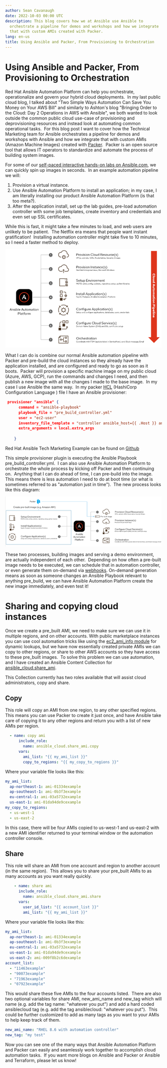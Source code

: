 ```yaml
---
author: Sean Cavanaugh
date: 2022-10-03 00:00 UTC
description: This blog covers how we at Ansible use Ansible to
  orchestrate a pipeline for demos and workshops and how we integrate
  that with custom AMIs created with Packer.
lang: en-us
title: Using Ansible and Packer, From Provisioning to Orchestration
---
```


# Using Ansible and Packer, From Provisioning to Orchestration

Red Hat Ansible Automation Platform can help you orchestrate,
operationalize and govern your hybrid cloud deployments.  In my last
public cloud blog, I talked about "Two Simple Ways Automation Can Save
You Money on Your AWS Bill"
and similarly to Ashton's blog "Bringing Order to the Cloud: Day 2
Operations in AWS with Ansible",
we both wanted to look outside the common public cloud use-case of
provisioning and deprovisioning resources and instead look at automating
common operational tasks.  For this blog post I want to cover how the
Technical Marketing team for Ansible orchestrates a pipeline for demos
and workshops with Ansible and how we integrate that with custom AMIs
(Amazon Machine Images) created with [Packer](https://www.packer.io/). 
Packer is an open source tool that allows IT operators to standardize
and automate the process of building system images.

For some of our [self-paced interactive hands-on labs on Ansible.com](https://red.ht/ansible_labs), we can quickly spin up images
in seconds.  In an example automation pipeline we will:

1.  Provision a virtual instance.
2.  Use Ansible Automation Platform to install an application; in my
    case, I am literally installing our product Ansible Automation
    Platform (is that too meta?).
3.  After the application install, set up the lab guides, pre-load
    automation controller with some job templates, create inventory and
    credentials and even set up SSL certificates.  

While this is fast, it might take a few minutes to load, and web users
are unlikely to be patient.  The Netflix era means that people want
instant gratification!  Installing automation controller might take five
to 10 minutes, so I need a faster method to deploy.

![cloud automation pipeline diagram](/images/posts/archive/ansible-packer-blog-one.png)

What I can do is combine our normal Ansible automation pipeline with
Packer and pre-build the cloud instances so they already have the
application installed, and are configured and ready to go as soon as it
boots.  Packer will provision a specific machine image on my public
cloud (Azure, AWS, GCP), run the commands and changes I need, and then
publish a new image with all the changes I made to the base image.  In
my case I use Ansible the same way.  In my packer
[HCL](https://www.packer.io/docs/templates/hcl_templates) (HashiCorp
Configuration Language ) file I have an Ansible provisioner:

```json
 provisioner "ansible" {
      command = "ansible-playbook"
      playbook_file = "pre_build_controller.yml"
      user = "ec2-user"
      inventory_file_template = "controller ansible_host={{ .Host }} ansible_user={{ .User }} ansible_port={{ .Port }}\n"
      extra_arguments = local.extra_args

    }
```

Red Hat Ansible Tech Marketing Example can be found on
[Github](https://github.com/ansible/workshops/blob/devel/provisioner/packer/automation-controller.pkr.hcl)

This simple provisioner plugin is executing the Ansible Playbook
pre_build_controller.yml.  I can also use Ansible Automation Platform to
orchestrate the whole process by kicking off Packer and then continuing
on.  Anything that I can do ahead of time, I can pre-build into the
image.  This means there is less automation I need to do at boot time
(or what is sometimes referred to as "automation just in time").  The
new process looks like this diagram:

![create pre-built image diagram](/images/posts/archive/ansible-packer-blog-two.png)


These two processes, building images and serving a demo environment, are
actually independent of each other.  Depending on how often a pre-built
image needs to be executed, we can schedule that in automation
controller, or even generate them on-demand via
[webhooks](https://docs.ansible.com/automation-controller/latest/html/userguide/webhooks.html).
On-demand generation means as soon as someone changes an Ansible
Playbook relevant to anything pre_build, we can have Ansible Automation
Platform create the new image immediately, and even test it!

# Sharing and copying cloud instances

Once we create a pre_built AMI, we need to make sure we can use it in
multiple regions, and on other accounts. With public marketplace
instances you can use cool automation tricks like using the
[ec2_ami_info module](https://docs.ansible.com/ansible/latest/collections/amazon/aws/ec2_ami_info_module.html) for dynamic lookups,
but we have now essentially created private AMIs we can copy to other
regions, or share to other AWS accounts so they have access to these
pre_built images.  To solve this problem we can use automation, and I
have created an Ansible Content Collection for
[ansible_cloud.share_ami](https://galaxy.ansible.com/ansible_cloud/share_ami).  

This Collection currently has two roles available that will assist cloud
administrators, copy and share.

## Copy

This role will copy an AMI from one region, to any other specified
regions.  This means you can use Packer to create it just once, and have
Ansible take care of copying it to any other regions and return you with
a list of new AMIs per region.

```yml
  - name: copy ami
      include_role:
        name: ansible_cloud.share_ami.copy
      vars:
        ami_list: "{{ my_ami_list }}"
        copy_to_regions: "{{ my_copy_to_regions }}"
```

Where your variable file looks like this:

```yml
my_ami_list:
  ap-northeast-1: ami-01334example
  ap-southeast-1: ami-0b3f3example
  eu-central-1: ami-03a5732example
  us-east-1: ami-01da94de9cexample
my_copy_to_regions:
  - us-west-1
  - us-east-2
```

In this case, there will be four AMIs copied to us-west-1 and us-east-2
with a new AMI identifier returned to your terminal window or the
automation controller console.

## Share

This role will share an AMI
from one account and region to another account (in the same region). 
This allows you to share your pre_built AMIs to as many accounts as you
want really quickly.

```yml
    - name: share ami
      include_role:
        name: ansible_cloud.share_ami.share
      vars:
        user_id_list: "{{ account_list }}"
        ami_list: "{{ my_ami_list }}"
```

Where your variable file looks like this:

```yml
my_ami_list:
  ap-northeast-1: ami-01334example
  ap-southeast-1: ami-0b3f3example
  eu-central-1: ami-03a5732example
  us-east-1: ami-01da94de9cexample
  us-east-2: ami-009f8b2c6dexample
account_list:
  - "11463example"
  - "90073example"
  - "71963example"
  - "07923example"
```

This would share these five AMIs to the four accounts listed.  There are
also two optional variables for share AMI, new_ami_name and new_tag
which will name (e.g. add the tag name: "whatever you put") and add a
hard coded ansiblecloud tag (e.g. add the tag ansiblecloud: "whatever
you put").  This could be further customized to add as many tags as you
want to your AMIs to help keep track of them.

```yml
new_ami_name: "RHEL 8.6 with automation controller"
new_tag: "my test"
```

Now you can see one of the many ways that Ansible Automation Platform
and Packer can easily and seamlessly work together to accomplish cloud
automation tasks.  If you want more blogs on Ansible and Packer or
Ansible and Terraform, please let us know!
